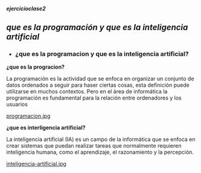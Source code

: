  #### _ejercicioclase2_

  ## ***que es la programación y que es la inteligencia artificial***

* ### ¿que es la programacion y que es la inteligencia artificial?
 
**¿que es la progracion?**
    
La programación es la actividad que se enfoca en organizar un conjunto de datos ordenados a seguir para haser ciertas cosas, esta definición puede utilizarse en muchos contextos. Pero en el área de informática la programación es fundamental para la relación entre ordenadores y los usuarios

[programacion.jpg](https://postimg.cc/gr1J6gr7)

 **¿que es interligencia artificial?**

 La inteligencia artificial (IA) es un campo de la informática que se enfoca en crear sistemas que puedan realizar tareas que normalmente requieren inteligencia humana, como el aprendizaje, el razonamiento y la percepción.

 [inteligencia-artificial.jpg](https://postimg.cc/G9v0qKqV)
 

 
